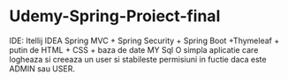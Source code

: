 # Udemy-Spring-Proiect-final
IDE: Itellij IDEA
Spring MVC + Spring Security + Spring Boot +Thymeleaf + putin de HTML + CSS + baza de date MY Sql
O simpla aplicatie care logheaza si creeaza un user si stabileste permisiuni in fuctie daca este ADMIN sau USER.
